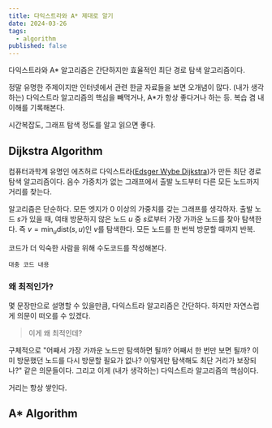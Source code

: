 ```yaml
---
title: 다익스트라와 A* 제대로 알기
date: 2024-03-26
tags:
  - algorithm
published: false
---
```


다익스트라와 A* 알고리즘은 간단하지만 효율적인 최단 경로 탐색 알고리즘이다.

정말 유명한 주제이지만 인터넷에서 관련 한글 자료들을 보면 오개념이 많다. (내가 생각하는) 다익스트라 알고리즘의 핵심을 빼먹거나, A*가 항상 좋다거나 하는 등. 복습 겸 내 이해를 기록해본다.

시간복잡도, 그래프 탐색 정도를 알고 읽으면 좋다.



## Dijkstra Algorithm

컴퓨터과학계 유명인 에츠허르 다익스트라([Edsger Wybe Dijkstra](https://ko.wikipedia.org/wiki/%EC%97%90%EC%B8%A0%ED%97%88%EB%A5%B4_%EB%8D%B0%EC%9D%B4%ED%81%AC%EC%8A%A4%ED%8A%B8%EB%9D%BC))가 만든 최단 경로 탐색 알고리즘이다. 음수 가중치가 없는 그래프에서 출발 노드부터 다른 모든 노드까지 거리를 찾는다.

알고리즘은 단순하다. 모든 엣지가 0 이상의 가중치를 갖는 그래프를 생각하자. 출발 노드 $s$가 있을 때, 여태 방문하지 않은 노드 $u$ 중 $s$로부터 가장 가까운 노드를 찾아 탐색한다. 즉 $v=\min_u \text{dist}(s,u)$인 $v$를 탐색한다. 모든 노드를 한 번씩 방문할 때까지 반복.

코드가 더 익숙한 사람을 위해 수도코드를 작성해본다.

```text
대충 코드 내용
```

### 왜 최적인가?

몇 문장만으로 설명할 수 있을만큼, 다익스트라 알고리즘은 간단하다. 하지만 자연스럽게 의문이 떠오를 수 있겠다.

> 이게 왜 최적인데?

구체적으로 "어째서 가장 가까운 노드만 탐색하면 될까? 어째서 한 번만 보면 될까? 이미 방문했던 노드를 다시 방문할 필요가 없나? 이렇게만 탐색해도 최단 거리가 보장되나?" 같은 의문들이다. 그리고 이게 (내가 생각하는) 다익스트라 알고리즘의 핵심이다.

거리는 항상 쌓인다.





## A* Algorithm

